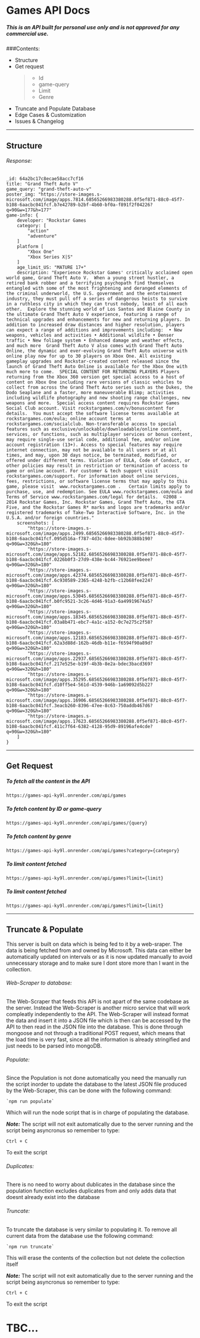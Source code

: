 # Games API Docs

##### This is an API built for personal use only and is not approved for any commercial use.

###Contents:

- Structure
- Get request
  > - Id
  > - game-query
  > - Limit
  > - Genre
- Truncate and Populate Database
- Edge Cases & Customization
- Issues & Changelog

---

## Structure

###### Response:

    _id: 64a2bc17c8ecae58acc7cf16
    title: "Grand Theft Auto V"
    game_query: "grand-theft-auto-v"
    poster_img: "https://store-images.s-microsoft.com/image/apps.7814.68565266983380288.0f5ef871-88c0-45f7-b108-6aacbc041fcf.b7e42789-b2bf-4b60-bf0a-f891f2f04226?q=90&w=177&h=177"
    game-info: {
        developer: "Rockstar Games
        category: [
            "action"
            "adventure"
        ]
        platform [
            "Xbox One"
            "Xbox Series X|S"
        ]
        age_limit_US: "MATURE 17+"
        description: "Experience Rockstar Games' critically acclaimed open world game, Grand Theft Auto V.  When a young street hustler, a retired bank robber and a terrifying psychopath find themselves entangled with some of the most frightening and deranged elements of the criminal underworld, the U.S. government and the entertainment industry, they must pull off a series of dangerous heists to survive in a ruthless city in which they can trust nobody, least of all each other.  Explore the stunning world of Los Santos and Blaine County in the ultimate Grand Theft Auto V experience, featuring a range of technical upgrades and enhancements for new and returning players. In addition to increased draw distances and higher resolution, players can expect a range of additions and improvements including:  • New weapons, vehicles and activities • Additional wildlife • Denser traffic • New foliage system • Enhanced damage and weather effects, and much more  Grand Theft Auto V also comes with Grand Theft Auto Online, the dynamic and ever-evolving Grand Theft Auto universe with online play now for up to 30 players on Xbox One. All existing gameplay upgrades and Rockstar-created content released since the launch of Grand Theft Auto Online is available for the Xbox One with much more to come.  SPECIAL CONTENT FOR RETURNING PLAYERS Players returning from the Xbox 360 version get special access to a host of content on Xbox One including rare versions of classic vehicles to collect from across the Grand Theft Auto series such as the Dukes, the Dodo Seaplane and a faster, more maneuverable Blimp; activities including wildlife photography and new shooting range challenges, new weapons and more.  Special access content requires Rockstar Games Social Club account. Visit rockstargames.com/v/bonuscontent for details.  You must accept the software license terms available at rockstargames.com/eula; online account terms at rockstargames.com/socialclub. Non-transferable access to special features such as exclusive/unlockable/downloadable/online content, services, or functions, such as multiplayer services or bonus content, may require single-use serial code, additional fee, and/or online account registration (13+). Access to special features may require internet connection, may not be available to all users or at all times, and may, upon 30 days notice, be terminated, modified, or offered under different terms. Violation of EULA, Code of Conduct, or other policies may result in restriction or termination of access to game or online account. For customer & tech support visit rockstargames.com/support. For information about online services, fees, restrictions, or software license terms that may apply to this game, please visit  www.rockstargames.com .   Certain limits apply to purchase, use, and redemption. See EULA www.rockstargames.com/eula and Terms of Service www.rockstargames.com/legal for details.  ©2008 - 2014 Rockstar Games, Inc. Rockstar Games, Grand Theft Auto, the GTA Five, and the Rockstar Games R* marks and logos are trademarks and/or registered trademarks of Take-Two Interactive Software, Inc. in the U.S.A. and/or foreign countries."
        screenshots: [
            "https://store-images.s-microsoft.com/image/apps.2499.68565266983380288.0f5ef871-88c0-45f7-b108-6aacbc041fcf.095d516a-f787-4d3c-8dee-bb92b388b190?q=90&w=320&h=180"
            "https://store-images.s-microsoft.com/image/apps.52182.68565266983380288.0f5ef871-88c0-45f7-b108-6aacbc041fcf.0226b0f3-27d9-438e-bc44-76921ee9beee?q=90&w=320&h=180"
            "https://store-images.s-microsoft.com/image/apps.42374.68565266983380288.0f5ef871-88c0-45f7-b108-6aacbc041fcf.6c930589-2365-4248-b2fb-c12b68fee224?q=90&w=320&h=180"
            "https://store-images.s-microsoft.com/image/apps.53045.68565266983380288.0f5ef871-88c0-45f7-b108-6aacbc041fcf.b0fc9521-3c26-4d46-91a3-6a49919674a5?q=90&w=320&h=180"
            "https://store-images.s-microsoft.com/image/apps.18345.68565266983380288.0f5ef871-88c0-45f7-b108-6aacbc041fcf.03a8b471-ebc7-4a1c-a152-0c7e275c2f58?q=90&w=320&h=180"
            "https://store-images.s-microsoft.com/image/apps.12183.68565266983380288.0f5ef871-88c0-45f7-b108-6aacbc041fcf.62a3d88d-162b-46db-b11e-f6594f90a89d?q=90&w=320&h=180"
            "https://store-images.s-microsoft.com/image/apps.22937.68565266983380288.0f5ef871-88c0-45f7-b108-6aacbc041fcf.217e525e-b19f-4b3b-8e2a-bdec3bacd369?q=90&w=320&h=180"
            "https://store-images.s-microsoft.com/image/apps.35295.68565266983380288.0f5ef871-88c0-45f7-b108-6aacbc041fcf.d10ff5e4-561d-4539-946b-1a69092d5b22?q=90&w=320&h=180"
            "https://store-images.s-microsoft.com/image/apps.16906.68565266983380288.0f5ef871-88c0-45f7-b108-6aacbc041fcf.3eacb260-8396-47ee-8c63-750addb467d6?q=90&w=320&h=180"
            "https://store-images.s-microsoft.com/image/apps.17623.68565266983380288.0f5ef871-88c0-45f7-b108-6aacbc041fcf.411c7f64-6382-4128-95d9-89196afe4cde?q=90&w=320&h=180"
        ]
    }

---

## Get Request

##### To fetch all the content in the API

    https://games-api-ky9l.onrender.com/api/games

##### To fetch content by ID or game-query

    https://games-api-ky9l.onrender.com/api/games/{query}

##### To fetch content by genre

    https://games-api-ky9l.onrender.com/api/games?category={category}

##### To limit content fetched

    https://games-api-ky9l.onrender.com/api/games?limit={limit}

##### To limit content fetched

    https://games-api-ky9l.onrender.com/api/games?limit={limit}

---

## Truncate & Populate

This server is built on data which is being fed to it by a web-sraper.
The data is being fetched from and owned by Microsoft.
This data can either be automatically updated on intervals or as it is now
updated manually to avoid unnecessary storage and to make sure I dont store more than I want in the collection.

###### Web-Scraper to database:

The Web-Scraper that feeds this API is not apart of the same codebase as the server. Instead the Web-Scraper is another micro service that will work compleatly independently to the API. The Web-Scraper will instead format the data and insert it into a JSON file which is then can be accessed by the API to then read in the JSON file into the database. This is done through mongoose and not through a traditional POST request, which means that the load time is very fast, since all the information is already stringified and just needs to be parsed into mongoDB.

###### Populate:

Since the Population is not done automatically you need the manually run the script inorder to update the database to the latest JSON file produced by the Web-Scraper, this can be done with the following command:

    `npm run populate`

Which will run the node script that is in charge of populating the database.

**_Note:_**
The script will not exit automatically due to the server running and the script being asyncronus so remember to type:

`Ctrl + C`

To exit the script

###### Duplicates:

There is no need to worry about dublicates in the database since the population function excludes duplicates from and only adds data that doesnt already exist into the database

###### Truncate:

To truncate the database is very similar to populating it. To remove all current data from the database use the following command:

    `npm run truncate`

This will erase the contents of the collection but not delete the collection itself

**_Note:_**
The script will not exit automatically due to the server running and the script being asyncronus so remember to type:

`Ctrl + C`

To exit the script

# TBC...
